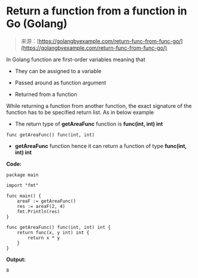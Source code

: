 <!--yml
category: 未分类
date: 2024-10-13 06:11:02
-->

# Return a function from a function in Go (Golang)

> 来源：[https://golangbyexample.com/return-func-from-func-go/](https://golangbyexample.com/return-func-from-func-go/)

In Golang function are first-order variables meaning that

*   They can be assigned to a variable

*   Passed around as function argument

*   Returned from a function

While returning a function from another function, the exact signature of the function has to be specified return list. As in below example

*   The return type of **getAreaFunc** function is **func(int, int) int**

```
func getAreaFunc() func(int, int)
```

*   **getAreaFunc** function hence it can return a function of type **func(int, int) int**

**Code:**

```
package main

import "fmt"

func main() {
    areaF := getAreaFunc()
    res := areaF(2, 4)
    fmt.Println(res)
}

func getAreaFunc() func(int, int) int {
    return func(x, y int) int {
        return x * y
    }
}
```

**Output:**

```
8
```